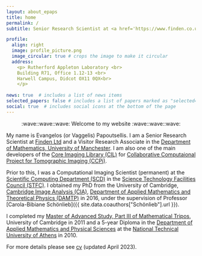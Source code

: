 ```yaml
---
layout: about_epaps
title: home
permalink: /
subtitle: Senior Research Scientist at <a href='https://www.finden.co.uk/'>Finden Ltd</a>

profile:
  align: right
  image: profile_picture.png
  image_circular: true # crops the image to make it circular
  address: 
    <p> Rutherford Appleton Laboratory <br>
    Building R71, Office 1.12-13 <br>
    Harwell Campus, Didcot OX11 0QX<br>
    </p>
  
news: true  # includes a list of news items
selected_papers: false # includes a list of papers marked as "selected={true}"
social: true  # includes social icons at the bottom of the page
---
```


<p style="text-align: center;">:wave::wave::wave: Welcome to my website :wave::wave::wave:</p> 

My name is Evangelos (or Vaggelis) Papoutsellis. I am a Senior Research Scientist at [Finden Ltd](https://www.finden.co.uk/) and a Visitor Research Associate in the [Department of Mathematics, University of Manchester](https://www.maths.manchester.ac.uk/). I am also one of the main developers of the [Core Imaging Library (CIL)](https://github.com/TomographicImaging/CIL) for [Collaborative Computaional Project for Tomographic Imaging (CCPi)](https://ccpi.ac.uk/).

Prior to this, I was a Computational Imaging Scientist (permanent) at the [Scientific Computing Department (SCD)](https://www.scd.stfc.ac.uk/Pages/home.aspx) in the [Science Technology Facilities Council (STFC)](https://stfc.ukri.org/). I obtained my PhD from the University of Cambridge, [Cambridge Image Analysis (CIA)](http://www.damtp.cam.ac.uk/research/cia/cambridge-image-analysis), [Department of Applied Mathematics and Theoretical Physics (DAMTP)](https://www.damtp.cam.ac.uk/) in 2016, under the supervision of Professor [Carola-Bibiane Schönlieb]({{ site.data.coauthors["Schönlieb"].url }}).

I completed my [Master of Advanced Study, Part III of Mathematical Tripos](https://www.maths.cam.ac.uk/postgrad/part-iii/prospective.html), University of Cambridge in 2011 and a 5-year Diploma in the [Department of Applied Mathematics and Physical Sciences](http://semfe.ntua.gr/en/) at the [National Technical University of Athens](https://www.ntua.gr/en/) in 2010.

For more details please see [cv](https://epapoutsellis.github.io/cv/) (updated April 2023).

